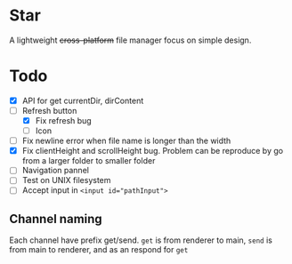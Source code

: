 # Star
A lightweight ~~cross-platform~~ file manager focus on simple design.

# Todo
- [x] API for get currentDir, dirContent
- [ ] Refresh button 
    - [x] Fix refresh bug
    - [ ] Icon
- [ ] Fix newline error when file name is longer than the width
- [x] Fix clientHeight and scrollHeight bug. Problem can be reproduce by go from a larger folder to smaller folder
- [ ] Navigation pannel
- [ ] Test on UNIX filesystem
- [ ] Accept input in `<input id="pathInput">`

## Channel naming
Each channel have prefix get/send. `get` is from renderer to main, `send` is from main to renderer, and as an respond for `get`